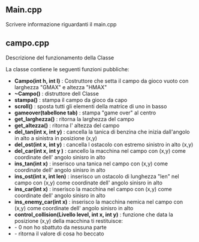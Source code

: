 <a name="main"></a>
## Main.cpp
Scrivere informazione riguardanti il main.cpp

<a name="Campo"></a>
## campo.cpp
Descrizione del funzionamento della Classe

La classe contiene le seguenti funzioni pubbliche:

 - **Campo(int h, int l)** : Costruttore che setta il campo da gioco vuoto con larghezza "GMAX" e altezza "HMAX"
 - **~Campo()** : distruttore dell Classe
 - **stampa()** : stampa il campo da gioco da capo
 - **scroll()** : sposta tutti gli elementi della matrice di uno in basso
 - **gameover(tabellone tab)** : stampa "game over" al centro
 - **get_larghezza()** : ritorna la larghezza del campo
 - **get_altezza()** : ritorna l' altezza del campo
 - **del_tan(int x, int y)** : cancella la tanica di benzina che inizia dall'angolo in alto a sinistra in posizione (x,y)
 - **del_ost(int x, int y)** : cancella l ostacolo con estremo sinistro in alto (x,y)
 - **del_car(int x, int y )** : cancello la macchina nel campo con (x,y) come coordinate dell' angolo sinisro in alto
 - **ins_tan(int x)** : inserisco una tanica nel campo con (x,y) come coordinate dell' angolo sinisro in alto
 - **ins_ost(int x, int len)** : inserisco un ostacolo di lunghezza "len" nel campo con (x,y) come coordinate dell' angolo sinisro in alto
 - **ins_car(int x)** : inserisco la macchina nel campo con (x,y) come coordinate dell' angolo sinisro in alto
 - **ins_enemy_car(int x)** : inserisco la macchina nemica nel campo con (x,y) come coordinate dell' angolo sinisro in alto
 - **control_collision(Livello level, int x, int y)** : funzione che data la posizione (x,y) della macchina ti restituisce:\
                <li>- 0 non ho sbattuto da nessuna parte</li>
                <li>- ritorna il valore di cosa ho beccato</li>